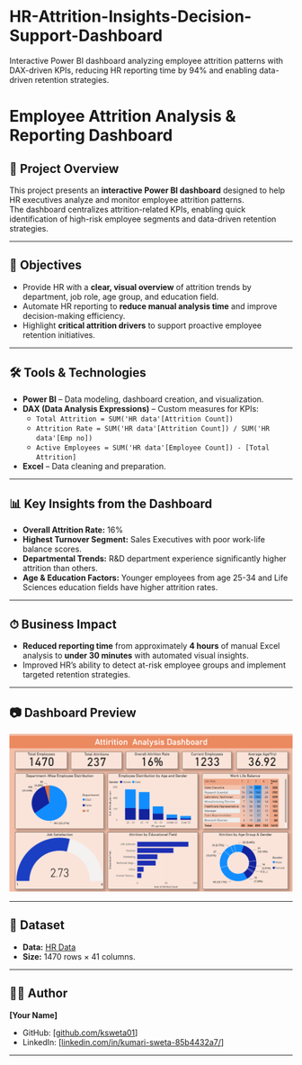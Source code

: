 # HR-Attrition-Insights-Decision-Support-Dashboard
Interactive Power BI dashboard analyzing employee attrition patterns with DAX-driven KPIs, reducing HR reporting time by 94% and enabling data-driven retention strategies.
# Employee Attrition Analysis & Reporting Dashboard

## 📌 Project Overview
This project presents an **interactive Power BI dashboard** designed to help HR executives analyze and monitor employee attrition patterns.  
The dashboard centralizes attrition-related KPIs, enabling quick identification of high-risk employee segments and data-driven retention strategies.

---

## 🎯 Objectives
- Provide HR with a **clear, visual overview** of attrition trends by department, job role, age group, and education field.
- Automate HR reporting to **reduce manual analysis time** and improve decision-making efficiency.
- Highlight **critical attrition drivers** to support proactive employee retention initiatives.

---

## 🛠 Tools & Technologies
- **Power BI** – Data modeling, dashboard creation, and visualization.
- **DAX (Data Analysis Expressions)** – Custom measures for KPIs:
  - `Total Attrition = SUM('HR data'[Attrition Count])`
  - `Attrition Rate = SUM('HR data'[Attrition Count]) / SUM('HR data'[Emp no])`
  - `Active Employees = SUM('HR data'[Employee Count]) - [Total Attrition]`
- **Excel** – Data cleaning and preparation.

---

## 📊 Key Insights from the Dashboard
- **Overall Attrition Rate:** 16%
- **Highest Turnover Segment:** Sales Executives with poor work-life balance scores.
- **Departmental Trends:** R&D department experience significantly higher attrition than others.
- **Age & Education Factors:** Younger employees from age 25-34 and Life Sciences education fields have higher attrition rates.

---

## ⏱ Business Impact
- **Reduced reporting time** from approximately **4 hours** of manual Excel analysis to **under 30 minutes** with automated visual insights.
- Improved HR’s ability to detect at-risk employee groups and implement targeted retention strategies.

---

## 📷 Dashboard Preview  
![Dashboard Screenshot](https://github.com/ksweta01/HR-Attrition-Insights-Decision-Support-Dashboard/blob/main/Attrition%20Analysis.png)

---

## 📂 Dataset
- **Data:** [HR Data](https://github.com/ksweta01/HR-Attrition-Insights-Decision-Support-Dashboard/blob/main/HR%20Data.xlsx)
- **Size:** 1470 rows × 41 columns.

---

## 👩‍💻 Author
**[Your Name]**  
- GitHub: [[github.com/ksweta01](https://github.com/ksweta01)]  
- LinkedIn: [[linkedin.com/in/kumari-sweta-85b4432a7/](https://www.linkedin.com/in/kumari-sweta-85b4432a7/)]

---

